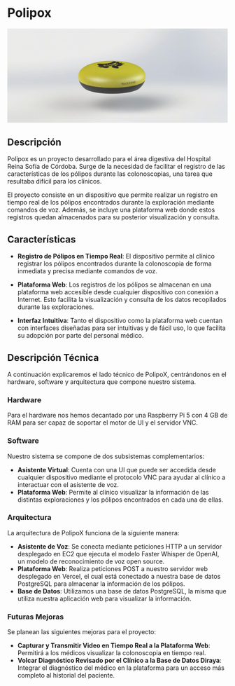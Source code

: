 

# Polipox

![](https://github.com/orzaez/PolipoX/blob/master/images/GIF_Polipox.gif)

## Descripción

Polipox es un proyecto desarrollado para el área digestiva del Hospital Reina Sofía de Córdoba. Surge de la necesidad de facilitar el registro de las características de los pólipos durante las colonoscopias, una tarea que resultaba difícil para los clínicos.

El proyecto consiste en un dispositivo que permite realizar un registro en tiempo real de los pólipos encontrados durante la exploración mediante comandos de voz. Además, se incluye una plataforma web donde estos registros quedan almacenados para su posterior visualización y consulta.

## Características

- **Registro de Pólipos en Tiempo Real**: El dispositivo permite al clínico registrar los pólipos encontrados durante la colonoscopia de forma inmediata y precisa mediante comandos de voz.

- **Plataforma Web**: Los registros de los pólipos se almacenan en una plataforma web accesible desde cualquier dispositivo con conexión a Internet. Esto facilita la visualización y consulta de los datos recopilados durante las exploraciones.

- **Interfaz Intuitiva**: Tanto el dispositivo como la plataforma web cuentan con interfaces diseñadas para ser intuitivas y de fácil uso, lo que facilita su adopción por parte del personal médico.

## Descripción Técnica

A continuación explicaremos el lado técnico de PolipoX, centrándonos en el hardware, software y arquitectura que compone nuestro sistema.

### Hardware

Para el hardware nos hemos decantado por una Raspberry Pi 5 con 4 GB de RAM para ser capaz de soportar el motor de UI y el servidor VNC.

### Software

Nuestro sistema se compone de dos subsistemas complementarios:

- **Asistente Virtual**: Cuenta con una UI que puede ser accedida desde cualquier dispositivo mediante el protocolo VNC para ayudar al clínico a interactuar con el asistente de voz.
- **Plataforma Web**: Permite al clínico visualizar la información de las distintas exploraciones y los pólipos encontrados en cada una de ellas.

### Arquitectura

La arquitectura de PolipoX funciona de la siguiente manera:

- **Asistente de Voz**: Se conecta mediante peticiones HTTP a un servidor desplegado en EC2 que ejecuta el modelo Faster Whisper de OpenAI, un modelo de reconocimiento de voz open source.
- **Plataforma Web**: Realiza peticiones POST a nuestro servidor web desplegado en Vercel, el cual está conectado a nuestra base de datos PostgreSQL para almacenar la información de los pólipos.
- **Base de Datos**: Utilizamos una base de datos PostgreSQL, la misma que utiliza nuestra aplicación web para visualizar la información.


### Futuras Mejoras

Se planean las siguientes mejoras para el proyecto:

- **Capturar y Transmitir Video en Tiempo Real a la Plataforma Web**: Permitirá a los médicos visualizar la colonoscopia en tiempo real.
- **Volcar Diagnóstico Revisado por el Clínico a la Base de Datos Diraya**: Integrar el diagnóstico del médico en la plataforma para un acceso más completo al historial del paciente.


<!--


1. Clona este repositorio:
2. Creación y activación de un entorno vistual
python3 -m venv venv (buscar en google como crear venv con python)
source ./venv/bin/activate
3. Instalacion de los requisitos
python3 -m pip install -f ./requirements.txt
-->

